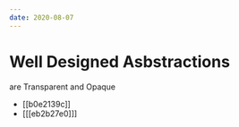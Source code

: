 ```yaml
---
date: 2020-08-07
---
```


# Well Designed Asbstractions

are Transparent and Opaque

- [[b0e2139c]]
- [[[eb2b27e0]]]
